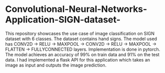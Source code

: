 # Convolutional-Neural-Networks-Application-SIGN-dataset-
This repository showcases the use case of image classification on SIGN dataset with 6 classes. The dataset contains hand signs. The model used has CONV2D -> RELU -> MAXPOOL -> CONV2D -> RELU -> MAXPOOL -> FLATTEN -> FULLYCONNECTED layers.
Implementation is done in pytorch. The model achieves an accuracy of 99% on train data and 91% on the test data. 
I had implemented a flask API for this application which takes an image as input and outputs the image prediction. 


